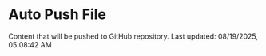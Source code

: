 # Auto Push File

Content that will be pushed to GitHub repository.
Last updated: 08/19/2025, 05:08:42 AM